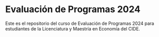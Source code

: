 # Evaluación de Programas 2024

Este es el repositorio del curso de Evaluación de Programas 2024 para estudiantes de la Licenciatura y Maestría en Economía del CIDE.
